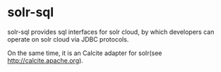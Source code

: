 # solr-sql

solr-sql provides sql interfaces for solr cloud, by which developers can operate on solr cloud via JDBC protocols.

On the same time, it is an Calcite adapter for solr(see http://calcite.apache.org).


